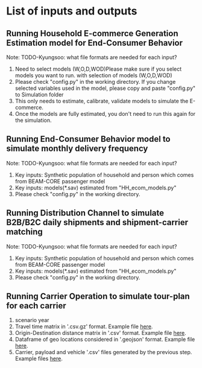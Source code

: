 # List of inputs and outputs
## Running Household E-commerce Generation Estimation model for End-Consumer Behavior
Note: TODO-Kyungsoo: what file formats are needed for each input?
1. Need to select models (W,O,D,WOD)Please make sure if you select models you want to run. with selection of models (W,O,D,WOD)
2. Please check "config.py" in the working directory. If you change selected variables used in the model, please copy and paste "config.py" to Simulation folder
3. This only needs to estimate, calibrate, validate models to simulate the E-commerce.
4. Once the models are fully estimated, you don't need to run this again for the simulation.

## Running End-Consumer Behavior model to simulate monthly delivery frequency
Note: TODO-Kyungsoo: what file formats are needed for each input?
1. Key inputs: Synthetic population of household and person which comes from BEAM-CORE passenger model
2. Key inputs: models(*.sav) estimated from "HH_ecom_models.py"
3. Please check "config.py" in the working directory.

## Running Distribution Channel to simulate B2B/B2C daily shipments and shipment-carrier matching
Note: TODO-Kyungsoo: what file formats are needed for each input?
1. Key inputs: Synthetic population of household and person which comes from BEAM-CORE passenger model
2. Key inputs: models(*.sav) estimated from "HH_ecom_models.py"
3. Please check "config.py" in the working directory.

## Running Carrier Operation to simulate tour-plan for each carrier
1. scenario year
2. Travel time matrix in '.csv.gz' format. Example file [here](https://github.com/NREL/FRISM/blob/open-source/Example_Data/Sim_inputs/Geo_data/tt_df_cbg.csv.gz).
3. Origin-Destination distance matrix in '.csv' format. Example file [here](https://github.com/NREL/FRISM/blob/open-source/Example_Data/Sim_inputs/Geo_data/Austin_od_dist.csv.zip).
4. Dataframe of geo locations considered in '.geojson' format. Example file [here](https://github.com/NREL/FRISM/blob/open-source/Example_Data/Sim_inputs/Geo_data/Austin_freight_centroids.geojson).
5. Carrier, payload and vehicle '.csv' files generated by the previous step. Example files [here](https://github.com/NREL/FRISM/tree/open-source/Example_Data/Sim_outputs/Shipment2Fleet/2030).
